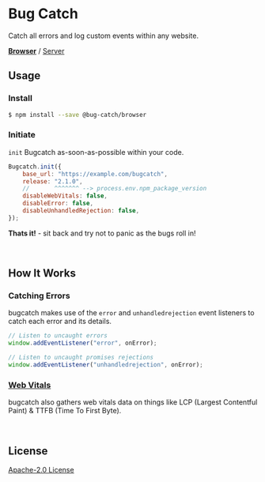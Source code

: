 # Bug Catch

Catch all errors and log custom events within any website.

[**Browser**](https://github.com/bug-catch/browser) / [Server](https://github.com/bug-catch/server)

## Usage

### Install

```bash
$ npm install --save @bug-catch/browser
```

### Initiate

`init` Bugcatch as-soon-as-possible within your code.

```javascript
Bugcatch.init({
    base_url: "https://example.com/bugcatch",
    release: "2.1.0",
    //       ^^^^^^^ --> process.env.npm_package_version
    disableWebVitals: false,
    disableError: false,
    disableUnhandledRejection: false,
});
```

**Thats it!** - sit back and try not to panic as the bugs roll in!

<br>

## How It Works

### Catching Errors

bugcatch makes use of the `error` and `unhandledrejection` event listeners to catch each error and its details.

```javascript
// Listen to uncaught errors
window.addEventListener("error", onError);

// Listen to uncaught promises rejections
window.addEventListener("unhandledrejection", onError);
```

### [Web Vitals](https://web.dev/vitals)

bugcatch also gathers web vitals data on things like LCP (Largest Contentful Paint) & TTFB (Time To First Byte).

<br>

## License

[Apache-2.0 License](LICENSE)
